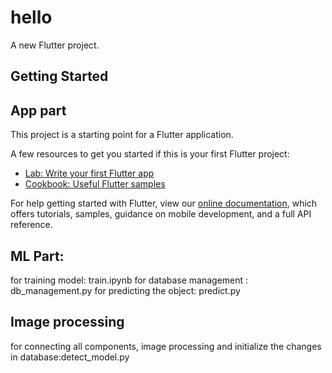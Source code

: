 # hello

A new Flutter project.

## Getting Started
## App part
This project is a starting point for a Flutter application.

A few resources to get you started if this is your first Flutter project:

- [Lab: Write your first Flutter app](https://flutter.io/docs/get-started/codelab)
- [Cookbook: Useful Flutter samples](https://flutter.io/docs/cookbook)

For help getting started with Flutter, view our 
[online documentation](https://flutter.io/docs), which offers tutorials, 
samples, guidance on mobile development, and a full API reference.


## ML Part:

for training model: train.ipynb
for database management : db_management.py
for predicting the object: predict.py


## Image processing 
for connecting all components, image processing and initialize the changes in database:detect_model.py


